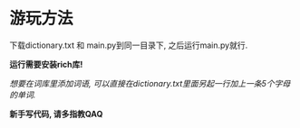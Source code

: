 # 游玩方法
下载dictionary.txt 和 main.py到同一目录下, 之后运行main.py就行.

**运行需要安装rich库!**

*想要在词库里添加词语, 可以直接在dictionary.txt里面另起一行加上一条5个字母的单词.*

**新手写代码, 请多指教QAQ**
